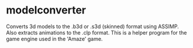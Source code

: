 # modelconverter
Converts 3d models to the .b3d or .s3d (skinned) format using ASSIMP. Also extracts animations to the .clp format. This is a helper program for the game engine used in the 'Amaze' game.
